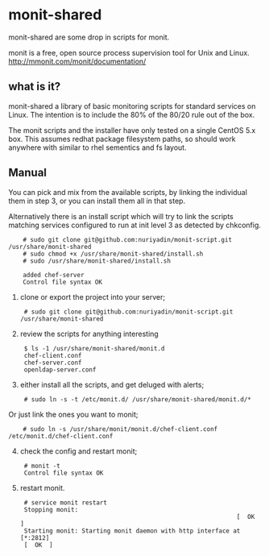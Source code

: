
# monit-shared

monit-shared are some drop in scripts for monit.

monit is a free, open source process supervision tool for Unix and Linux.
<http://mmonit.com/monit/documentation/>


## what is it?

monit-shared a library of basic monitoring scripts for standard services on Linux.
The intention is to include the 80% of the 80/20 rule out of the box.


The monit scripts and the installer have only tested on a single CentOS 5.x box. This assumes redhat package filesystem paths, so should work anywhere with similar to rhel sementics and fs layout.


## Manual

You can pick and mix from the available scripts, by linking the individual them in step 3, or you can install them all in that step.

Alternatively there is an install script which will try to link the scripts matching services configured to run at init level 3 as detected by chkconfig.

        # sudo git clone git@github.com:nuriyadin/monit-script.git /usr/share/monit-shared
        # sudo chmod +x /usr/share/monit-shared/install.sh
        # sudo /usr/share/monit-shared/install.sh
        
        added chef-server
        Control file syntax OK


1. clone or export the project into your server;

        # sudo git clone git@github.com:nuriyadin/monit-script.git /usr/share/monit-shared


2. review the scripts for anything interesting

        $ ls -1 /usr/share/monit-shared/monit.d
        chef-client.conf
        chef-server.conf
        openldap-server.conf


3. either install all the scripts, and get deluged with alerts;

        # sudo ln -s -t /etc/monit.d/ /usr/share/monit-shared/monit.d/* 

Or just link the ones you want to monit;

        # sudo ln -s /usr/share/monit/monit.d/chef-client.conf /etc/monit.d/chef-client.conf

4. check the config and restart monit;

        # monit -t 
        Control file syntax OK


5. restart monit.

        # service monit restart
        Stopping monit: 
                                                                   [  OK  ]
        Starting monit: Starting monit daemon with http interface at [*:2812]
        [  OK  ]
        
        

